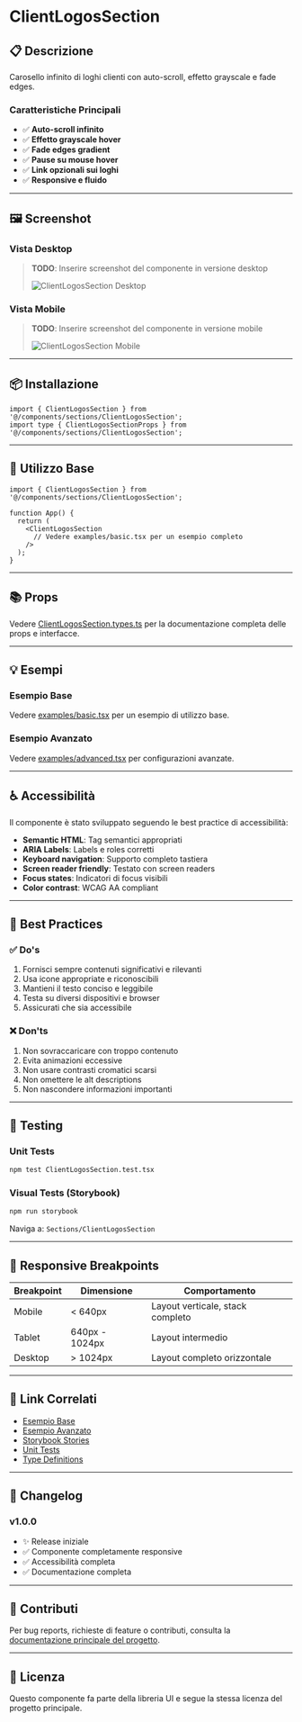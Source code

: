 # ClientLogosSection

## 📋 Descrizione

Carosello infinito di loghi clienti con auto-scroll, effetto grayscale e fade edges.

### Caratteristiche Principali

- ✅ **Auto-scroll infinito**
- ✅ **Effetto grayscale hover**
- ✅ **Fade edges gradient**
- ✅ **Pause su mouse hover**
- ✅ **Link opzionali sui loghi**
- ✅ **Responsive e fluido**

---

## 🖼️ Screenshot

### Vista Desktop
> **TODO**: Inserire screenshot del componente in versione desktop
>
> ![ClientLogosSection Desktop](./screenshots/desktop.png)

### Vista Mobile
> **TODO**: Inserire screenshot del componente in versione mobile
>
> ![ClientLogosSection Mobile](./screenshots/mobile.png)

---

## 📦 Installazione

```tsx
import { ClientLogosSection } from '@/components/sections/ClientLogosSection';
import type { ClientLogosSectionProps } from '@/components/sections/ClientLogosSection';
```

---

## 🎯 Utilizzo Base

```tsx
import { ClientLogosSection } from '@/components/sections/ClientLogosSection';

function App() {
  return (
    <ClientLogosSection
      // Vedere examples/basic.tsx per un esempio completo
    />
  );
}
```

---

## 📚 Props

Vedere [ClientLogosSection.types.ts](./ClientLogosSection.types.ts) per la documentazione completa delle props e interfacce.

---

## 💡 Esempi

### Esempio Base
Vedere [examples/basic.tsx](./examples/basic.tsx) per un esempio di utilizzo base.

### Esempio Avanzato
Vedere [examples/advanced.tsx](./examples/advanced.tsx) per configurazioni avanzate.

---

## ♿ Accessibilità

Il componente è stato sviluppato seguendo le best practice di accessibilità:

- **Semantic HTML**: Tag semantici appropriati
- **ARIA Labels**: Labels e roles corretti
- **Keyboard navigation**: Supporto completo tastiera
- **Screen reader friendly**: Testato con screen readers
- **Focus states**: Indicatori di focus visibili
- **Color contrast**: WCAG AA compliant

---

## 🔧 Best Practices

### ✅ Do's

1. Fornisci sempre contenuti significativi e rilevanti
2. Usa icone appropriate e riconoscibili
3. Mantieni il testo conciso e leggibile
4. Testa su diversi dispositivi e browser
5. Assicurati che sia accessibile

### ❌ Don'ts

1. Non sovraccaricare con troppo contenuto
2. Evita animazioni eccessive
3. Non usare contrasti cromatici scarsi
4. Non omettere le alt descriptions
5. Non nascondere informazioni importanti

---

## 🧪 Testing

### Unit Tests

```bash
npm test ClientLogosSection.test.tsx
```

### Visual Tests (Storybook)

```bash
npm run storybook
```

Naviga a: `Sections/ClientLogosSection`

---

## 📱 Responsive Breakpoints

| Breakpoint | Dimensione | Comportamento |
|------------|------------|---------------|
| Mobile | < 640px | Layout verticale, stack completo |
| Tablet | 640px - 1024px | Layout intermedio |
| Desktop | > 1024px | Layout completo orizzontale |

---

## 🔗 Link Correlati

- [Esempio Base](./examples/basic.tsx)
- [Esempio Avanzato](./examples/advanced.tsx)
- [Storybook Stories](./ClientLogosSection.stories.tsx)
- [Unit Tests](./ClientLogosSection.test.tsx)
- [Type Definitions](./ClientLogosSection.types.ts)

---

## 📝 Changelog

### v1.0.0
- ✨ Release iniziale
- ✅ Componente completamente responsive
- ✅ Accessibilità completa
- ✅ Documentazione completa

---

## 🤝 Contributi

Per bug reports, richieste di feature o contributi, consulta la [documentazione principale del progetto](../../../README.md).

---

## 📄 Licenza

Questo componente fa parte della libreria UI e segue la stessa licenza del progetto principale.
